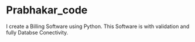 # Prabhakar_code
I create a Billing Software using Python.
This Software is with validation and fully Databse Conectivity.
